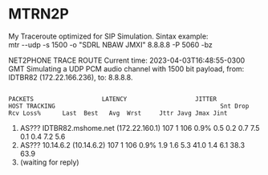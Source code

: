 # MTRN2P
My Traceroute optimized for SIP Simulation.
Sintax example:   
mtr --udp -s 1500 -o "SDRL    NBAW    JMXI" 8.8.8.8 -P 5060 -bz

NET2PHONE TRACE ROUTE                                                                    Current time: 2023-04-03T16:48:55-0300 GMT
               Simulating a UDP PCM audio channel with 1500 bit payload, from: IDTBR82 (172.22.166.236), to: 8.8.8.8.

                                                                      PACKETS                   LATENCY                   JITTER
    HOST TRACKING                                              Snt Drop   Rcv Loss%      Last  Best   Avg  Wrst     Jttr Javg Jmax Jint
 1. AS???    IDTBR82.mshome.net (172.22.160.1)                 107    1   106  0.9%       0.5   0.2   0.7   7.5      0.1  0.4  7.2  5.6
 2. AS???    10.14.6.2 (10.14.6.2)                             107    1   106  0.9%       1.9   1.6   5.3  41.0      1.4  6.1 38.3 63.9
 3. (waiting for reply)

